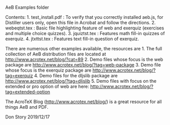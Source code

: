 AeB Examples folder

Contents:
    1.  test_install.pdf : To verify that you correctly installed aeb.js, for
        Distiller users only, open this file in Acrobat and follow the directions.
    2.  webeqtst.tex : Basic file highlighting feature of web and exerquiz
        (exercises and multiple choice quizzes).
    3.  jquiztst.tex : Features math fill-in quizzes of exerquiz.
    4.  jtxttst.tex : Features text fill-in question of exerquiz.

There are numerous other examples available, the resources are
    1.  The full collection of AeB distribution files are located at
        http://www.acrotex.net/blog/?cat=89
    2.  Demo files whose focus is the web package are
        http://www.acrotex.net/blog/?tag=web-package
    3.  Demo file whose focus is the exerquiz package are
        http://www.acrotex.net/blog/?tag=exerquiz
    4.  Demo files for the dljslib package are
        http://www.acrotex.net/blog/?tag=dljslib
    5.  Demo files with focus on the extended or pro option of web are here:
        http://www.acrotex.net/blog/?tag=extended-option

The AcroTeX Blog (http://www.acrotex.net/blog/) is a great resource for all things
AeB and PDF.

Don Story
2019/12/17
